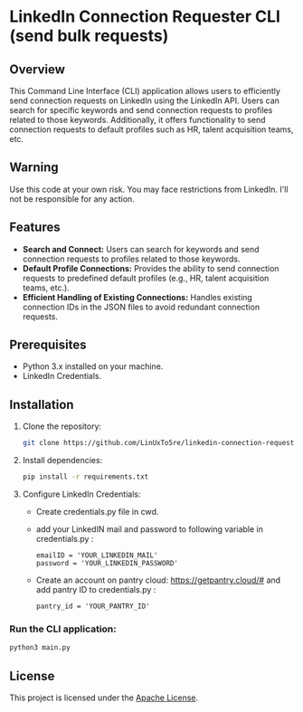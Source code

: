 # LinkedIn Connection Requester CLI (send bulk requests)

## Overview

This Command Line Interface (CLI) application allows users to efficiently send connection requests on LinkedIn using the LinkedIn API. Users can search for specific keywords and send connection requests to profiles related to those keywords. Additionally, it offers functionality to send connection requests to default profiles such as HR, talent acquisition teams, etc.

## Warning
Use this code at your own risk. You may face restrictions from LinkedIn. I'll not be responsible for any action.

## Features

- **Search and Connect:** Users can search for keywords and send connection requests to profiles related to those keywords.
- **Default Profile Connections:** Provides the ability to send connection requests to predefined default profiles (e.g., HR, talent acquisition teams, etc.).
- **Efficient Handling of Existing Connections:** Handles existing connection IDs in the JSON files to avoid redundant connection requests.

## Prerequisites

- Python 3.x installed on your machine.
- LinkedIn Credentials.

## Installation

1. Clone the repository:

    ```bash
    git clone https://github.com/LinUxTo5re/linkedin-connection-requester-cli.git
    ```

2. Install dependencies:

    ```bash
    pip install -r requirements.txt
    ```

3. Configure LinkedIn Credentials:
    - Create credentials.py file in cwd.
    - add your LinkedIN mail and password to following variable in credentials.py :
    
        ```env
        emailID = 'YOUR_LINKEDIN_MAIL'
        password = 'YOUR_LINKEDIN_PASSWORD'
        ```
    - Create an account on pantry cloud: https://getpantry.cloud/# and add pantry ID to credentials.py :
       
        ```env
        pantry_id = 'YOUR_PANTRY_ID'
        ```


### Run the CLI application:

```bash
python3 main.py
```
## License

This project is licensed under the [Apache License](LICENSE).
